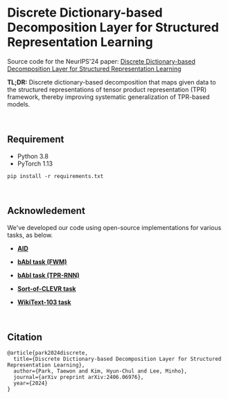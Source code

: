 # Discrete Dictionary-based Decomposition Layer for Structured Representation Learning


Source code for the NeurIPS'24 paper: [Discrete Dictionary-based Decomposition Layer for Structured Representation Learning](https://arxiv.org/abs/2406.06976)

**TL;DR:** Discrete dictionary-based decomposition that maps given data to the structured representations of tensor product representation (TPR) framework, thereby improving systematic generalization of TPR-based models.

<br>

## Requirement

- Python 3.8
- PyTorch 1.13

```setup
pip install -r requirements.txt
```

<br>


## Acknowledement

We've developed our code using open-source implementations for various tasks, as below.

- **[AID](https://https://github.com/taewonpark/AID)**

- **[bAbI task (FWM)](https://github.com/ischlag/Fast-Weight-Memory-public)** 

- **[bAbI task (TPR-RNN)](https://github.com/APodolskiy/TPR-RNN-Torch)** 

- **[Sort-of-CLEVR task](https://github.com/sarthmit/Compositional-Attention)** 

- **[WikiText-103 task](https://github.com/IDSIA/lmtool-fwp)** 


<br>

## Citation
```
@article{park2024discrete,
  title={Discrete Dictionary-based Decomposition Layer for Structured Representation Learning},
  author={Park, Taewon and Kim, Hyun-Chul and Lee, Minho},
  journal={arXiv preprint arXiv:2406.06976},
  year={2024}
}
```